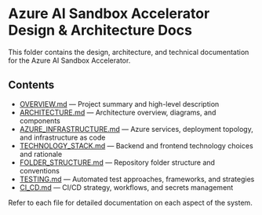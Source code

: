 # Azure AI Sandbox Accelerator Design & Architecture Docs

This folder contains the design, architecture, and technical documentation for the Azure AI Sandbox Accelerator.

## Contents

- [OVERVIEW.md](OVERVIEW.md) — Project summary and high-level description
- [ARCHITECTURE.md](ARCHITECTURE.md) — Architecture overview, diagrams, and components
- [AZURE_INFRASTRUCTURE.md](AZURE_INFRASTRUCTURE.md) — Azure services, deployment topology, and infrastructure as code
- [TECHNOLOGY_STACK.md](TECHNOLOGY_STACK.md) — Backend and frontend technology choices and rationale
- [FOLDER_STRUCTURE.md](FOLDER_STRUCTURE.md) — Repository folder structure and conventions
- [TESTING.md](TESTING.md) — Automated test approaches, frameworks, and strategies
- [CI_CD.md](CI_CD.md) — CI/CD strategy, workflows, and secrets management

Refer to each file for detailed documentation on each aspect of the system.
